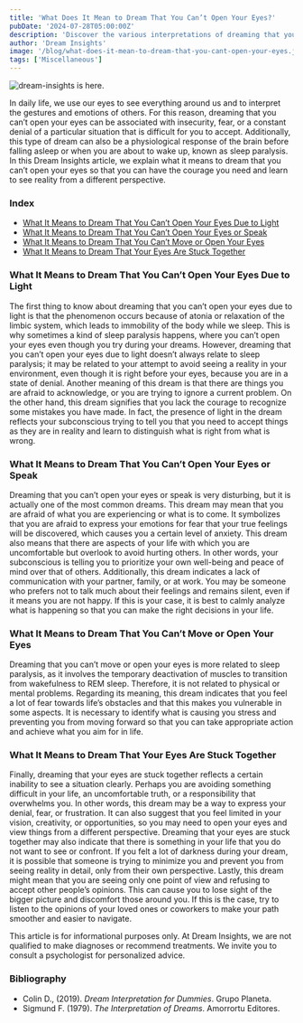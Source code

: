 ```yaml
---
title: 'What Does It Mean to Dream That You Can’t Open Your Eyes?'
pubDate: '2024-07-28T05:00:00Z'
description: 'Discover the various interpretations of dreaming that you can’t open your eyes, from insecurity and fear to sleep paralysis.'
author: 'Dream Insights'
image: '/blog/what-does-it-mean-to-dream-that-you-cant-open-your-eyes.jpeg'
tags: ['Miscellaneous']
---
```


![dream-insights is here.](/blog/what-does-it-mean-to-dream-that-you-cant-open-your-eyes.jpeg)

In daily life, we use our eyes to see everything around us and to interpret the gestures and emotions of others. For this reason, dreaming that you can’t open your eyes can be associated with insecurity, fear, or a constant denial of a particular situation that is difficult for you to accept. Additionally, this type of dream can also be a physiological response of the brain before falling asleep or when you are about to wake up, known as sleep paralysis. In this Dream Insights article, we explain what it means to dream that you can’t open your eyes so that you can have the courage you need and learn to see reality from a different perspective.

### Index

- [What It Means to Dream That You Can’t Open Your Eyes Due to Light](#what-it-means-to-dream-that-you-cant-open-your-eyes-due-to-light)
- [What It Means to Dream That You Can’t Open Your Eyes or Speak](#what-it-means-to-dream-that-you-cant-open-your-eyes-or-speak)
- [What It Means to Dream That You Can’t Move or Open Your Eyes](#what-it-means-to-dream-that-you-cant-move-or-open-your-eyes)
- [What It Means to Dream That Your Eyes Are Stuck Together](#what-it-means-to-dream-that-your-eyes-are-stuck-together)

### What It Means to Dream That You Can’t Open Your Eyes Due to Light

The first thing to know about dreaming that you can’t open your eyes due to light is that the phenomenon occurs because of atonia or relaxation of the limbic system, which leads to immobility of the body while we sleep. This is why sometimes a kind of sleep paralysis happens, where you can’t open your eyes even though you try during your dreams. However, dreaming that you can’t open your eyes due to light doesn’t always relate to sleep paralysis; it may be related to your attempt to avoid seeing a reality in your environment, even though it is right before your eyes, because you are in a state of denial. Another meaning of this dream is that there are things you are afraid to acknowledge, or you are trying to ignore a current problem. On the other hand, this dream signifies that you lack the courage to recognize some mistakes you have made. In fact, the presence of light in the dream reflects your subconscious trying to tell you that you need to accept things as they are in reality and learn to distinguish what is right from what is wrong.

### What It Means to Dream That You Can’t Open Your Eyes or Speak

Dreaming that you can’t open your eyes or speak is very disturbing, but it is actually one of the most common dreams. This dream may mean that you are afraid of what you are experiencing or what is to come. It symbolizes that you are afraid to express your emotions for fear that your true feelings will be discovered, which causes you a certain level of anxiety. This dream also means that there are aspects of your life with which you are uncomfortable but overlook to avoid hurting others. In other words, your subconscious is telling you to prioritize your own well-being and peace of mind over that of others. Additionally, this dream indicates a lack of communication with your partner, family, or at work. You may be someone who prefers not to talk much about their feelings and remains silent, even if it means you are not happy. If this is your case, it is best to calmly analyze what is happening so that you can make the right decisions in your life.

### What It Means to Dream That You Can’t Move or Open Your Eyes

Dreaming that you can’t move or open your eyes is more related to sleep paralysis, as it involves the temporary deactivation of muscles to transition from wakefulness to REM sleep. Therefore, it is not related to physical or mental problems. Regarding its meaning, this dream indicates that you feel a lot of fear towards life’s obstacles and that this makes you vulnerable in some aspects. It is necessary to identify what is causing you stress and preventing you from moving forward so that you can take appropriate action and achieve what you aim for in life.

### What It Means to Dream That Your Eyes Are Stuck Together

Finally, dreaming that your eyes are stuck together reflects a certain inability to see a situation clearly. Perhaps you are avoiding something difficult in your life, an uncomfortable truth, or a responsibility that overwhelms you. In other words, this dream may be a way to express your denial, fear, or frustration. It can also suggest that you feel limited in your vision, creativity, or opportunities, so you may need to open your eyes and view things from a different perspective. Dreaming that your eyes are stuck together may also indicate that there is something in your life that you do not want to see or confront. If you felt a lot of darkness during your dream, it is possible that someone is trying to minimize you and prevent you from seeing reality in detail, only from their own perspective. Lastly, this dream might mean that you are seeing only one point of view and refusing to accept other people’s opinions. This can cause you to lose sight of the bigger picture and discomfort those around you. If this is the case, try to listen to the opinions of your loved ones or coworkers to make your path smoother and easier to navigate.

This article is for informational purposes only. At Dream Insights, we are not qualified to make diagnoses or recommend treatments. We invite you to consult a psychologist for personalized advice.

### Bibliography

- Colin D., (2019). *Dream Interpretation for Dummies*. Grupo Planeta.  
- Sigmund F. (1979). *The Interpretation of Dreams*. Amorrortu Editores.

